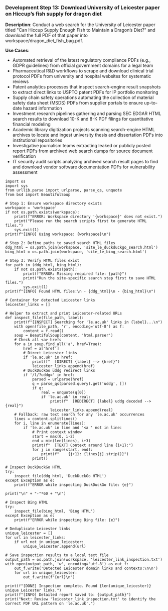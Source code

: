 ### Development Step 13: Download University of Leicester paper on Hiccup’s fish supply for dragon diet

**Description**: Conduct a web search for the University of Leicester paper titled "Can Hiccup Supply Enough Fish to Maintain a Dragon’s Diet?" and download the full PDF of that paper into workspace/dragon_diet_fish_bag.pdf.

**Use Cases**:
- Automated retrieval of the latest regulatory compliance PDFs (e.g., GDPR guidelines) from official government domains for a legal team
- Pharmaceutical R&D workflows to scrape and download clinical trial protocol PDFs from university and hospital websites for systematic reviews
- Patent analytics processes that inspect search-engine result snapshots to extract direct links to USPTO patent PDFs for IP portfolio monitoring
- Supply chain safety operations automating the collection of material safety data sheet (MSDS) PDFs from supplier portals to ensure up-to-date hazard information
- Investment research pipelines gathering and parsing SEC EDGAR HTML search results to download 10-K and 8-K PDF filings for quantitative financial modeling
- Academic library digitization projects scanning search-engine HTML archives to locate and ingest university thesis and dissertation PDFs into institutional repositories
- Investigative journalism teams extracting leaked or publicly posted report PDFs from archived web search dumps for source document verification
- IT security audit scripts analyzing archived search result pages to find and download vendor software documentation PDFs for vulnerability assessment

```
import os
import sys
from urllib.parse import urlparse, parse_qs, unquote
from bs4 import BeautifulSoup

# Step 1: Ensure workspace directory exists
workspace = 'workspace'
if not os.path.exists(workspace):
    print(f"ERROR: Workspace directory '{workspace}' does not exist.")
    print("Please run the search scripts first to generate HTML files.")
    sys.exit(1)
print(f"[INFO] Using workspace: {workspace}\n")

# Step 2: Define paths to saved search HTML files
ddg_html = os.path.join(workspace, 'site_le_duckduckgo_search.html')
bing_html = os.path.join(workspace, 'site_le_bing_search.html')

# Step 3: Verify HTML files exist
for path in (ddg_html, bing_html):
    if not os.path.exists(path):
        print(f"ERROR: Missing required file: {path}")
        print("Run the site-specific search step first to save HTML files.")
        sys.exit(1)
print(f"[INFO] Found HTML files:\n - {ddg_html}\n - {bing_html}\n")

# Container for detected Leicester links
leicester_links = []

# Helper to extract and print Leicester-related URLs
def inspect_file(file_path, label):
    print(f"[INSPECT] Searching for 'le.ac.uk' links in {label}...\n")
    with open(file_path, 'r', encoding='utf-8') as f:
        content = f.read()
    soup = BeautifulSoup(content, 'html.parser')
    # Check all <a> hrefs
    for a in soup.find_all('a', href=True):
        href = a['href']
        # Direct Leicester links
        if 'le.ac.uk' in href:
            print(f"  [DIRECT] {label} --> {href}")
            leicester_links.append(href)
        # DuckDuckGo uddg redirect links
        if '/l/?uddg=' in href:
            parsed = urlparse(href)
            q = parse_qs(parsed.query).get('uddg', [])
            if q:
                real = unquote(q[0])
                if 'le.ac.uk' in real:
                    print(f"  [REDIRECT] {label} uddg decoded --> {real}")
                    leicester_links.append(real)
    # Fallback: raw text search for any 'le.ac.uk' occurrences
    lines = content.splitlines()
    for i, line in enumerate(lines):
        if 'le.ac.uk' in line and '<a ' not in line:
            # Print context window
            start = max(0, i-2)
            end = min(len(lines), i+3)
            print(f"  [TEXT] Context around line {i+1}:")
            for j in range(start, end):
                print(f"    {j+1}: {lines[j].strip()}")
            print()

# Inspect DuckDuckGo HTML
try:
    inspect_file(ddg_html, 'DuckDuckGo HTML')
except Exception as e:
    print(f"ERROR while inspecting DuckDuckGo file: {e}")

print("\n" + "-"*60 + "\n")

# Inspect Bing HTML
try:
    inspect_file(bing_html, 'Bing HTML')
except Exception as e:
    print(f"ERROR while inspecting Bing file: {e}")

# Deduplicate Leicester links
unique_leicester = []
for url in leicester_links:
    if url not in unique_leicester:
        unique_leicester.append(url)

# Save inspection results to a local text file
output_path = os.path.join(workspace, 'leicester_link_inspection.txt')
with open(output_path, 'w', encoding='utf-8') as out_f:
    out_f.write('Detected Leicester domain links and contexts:\n\n')
    for url in unique_leicester:
        out_f.write(f"{url}\n")

print(f"[DONE] Inspection complete. Found {len(unique_leicester)} unique Leicester links.")
print(f"[INFO] Detailed report saved to: {output_path}")
print("Next: Review 'leicester_link_inspection.txt' to identify the correct PDF URL pattern on 'le.ac.uk'.")
```